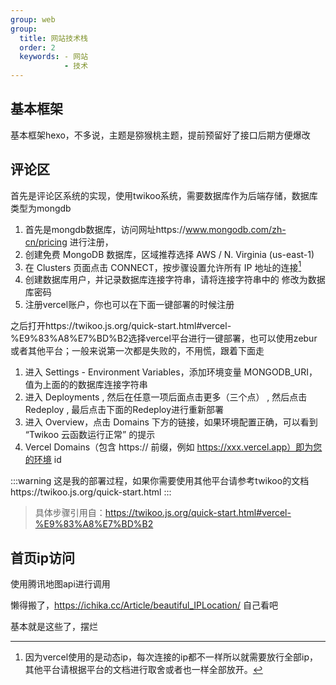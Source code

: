 ```yaml
---
group: web
group:
  title: 网站技术栈
  order: 2
  keywords: - 网站
            - 技术
---
```

## 基本框架
基本框架hexo，不多说，主题是猕猴桃主题，提前预留好了接口后期方便爆改

## 评论区
首先是评论区系统的实现，使用twikoo系统，需要数据库作为后端存储，数据库类型为mongdb

1. 首先是mongdb数据库，访问网址https://www.mongodb.com/zh-cn/pricing 进行注册，
2. 创建免费 MongoDB 数据库，区域推荐选择 AWS / N. Virginia (us-east-1)
3. 在 Clusters 页面点击 CONNECT，按步骤设置允许所有 IP 地址的连接[^1]
4. 创建数据库用户，并记录数据库连接字符串，请将连接字符串中的 <password> 修改为数据库密码
5. 注册vercel账户，你也可以在下面一键部署的时候注册

之后打开https://twikoo.js.org/quick-start.html#vercel-%E9%83%A8%E7%BD%B2选择vercel平台进行一键部署，也可以使用zebur或者其他平台；一般来说第一次都是失败的，不用慌，跟着下面走

1. 进入 Settings - Environment Variables，添加环境变量 MONGODB_URI，值为上面的的数据库连接字符串
2. 进入 Deployments , 然后在任意一项后面点击更多（三个点） , 然后点击Redeploy , 最后点击下面的Redeploy进行重新部署
3. 进入 Overview，点击 Domains 下方的链接，如果环境配置正确，可以看到 “Twikoo 云函数运行正常” 的提示
4. Vercel Domains（包含 https:// 前缀，例如 https://xxx.vercel.app）即为您的环境 id

:::warning
这是我的部署过程，如果你需要使用其他平台请参考twikoo的文档https://twikoo.js.org/quick-start.html
:::

>具体步骤引用自：https://twikoo.js.org/quick-start.html#vercel-%E9%83%A8%E7%BD%B2

## 首页ip访问

使用腾讯地图api进行调用

懒得搬了，https://ichika.cc/Article/beautiful_IPLocation/ 自己看吧

基本就是这些了，摆烂

[^1]:因为vercel使用的是动态ip，每次连接的ip都不一样所以就需要放行全部ip，其他平台请根据平台的文档进行取舍或者也一样全部放开。

